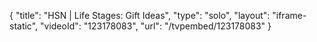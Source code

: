 {
    "title": "HSN | Life Stages: Gift Ideas",
    "type": "solo",
    "layout": "iframe-static",
    "videoId": "123178083",
    "url": "\/tvpembed\/123178083"
}